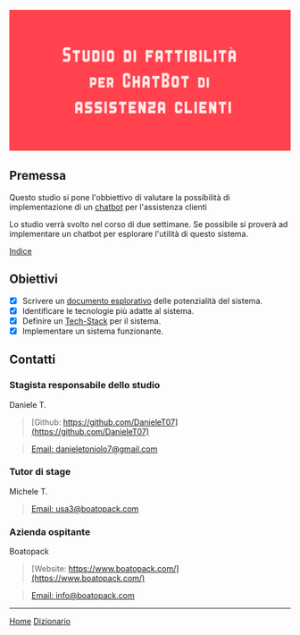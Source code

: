 ![](/docs/resources/graphics.png)

## Premessa

Questo studio si pone l'obbiettivo di valutare la possibilità di implementazione di un [chatbot](/docs/dictionary/chatbot.md) per l'assistenza clienti

Lo studio verrà svolto nel corso di due settimane.
Se possibile si proverà ad implementare un chatbot per esplorare l'utilità di questo sistema.

[Indice](/indice.md)

## Obiettivi

- [X] Scrivere un [documento esplorativo](/docs/expdoc.md) delle potenzialità del sistema.
- [X] Identificare le tecnologie più adatte al sistema.
- [X] Definire un [Tech-Stack](/docs/techstack.md) per il sistema.
- [X] Implementare un sistema funzionante.

## Contatti

### Stagista responsabile dello studio
Daniele T.
> [Github: https://github.com/DanieleT07](https://github.com/DanieleT07)
 
> [Email: danieletoniolo7@gmail.com](mailto:danieletoniolo7@gmail.com)

### Tutor di stage
Michele T.
> [Email: usa3@boatopack.com](mailto:usa3@boatopack.com)

### Azienda ospitante
Boatopack
> [Website: https://www.boatopack.com/](https://www.boatopack.com/)
 
> [Email: info@boatopack.com](mailto:info@boatopack.com)

---
[Home](/indice.md) [Dizionario](/docs/dictionary/indice.md)
